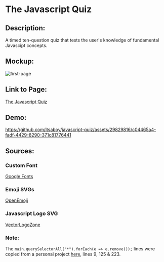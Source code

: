 # The Javascript Quiz

## Description:
A timed ten-question quiz that tests the user's knowledge of fundamental Javascipt concepts.

## Mockup:
![first-page](https://github.com/itsaboy/javascript-quiz/assets/29829816/f300bdbc-9025-4d50-971b-0551cb79f68e)

## Link to Page:
[The Javascript Quiz](https://itsaboy.github.io/javascript-quiz/)

## Demo:
https://github.com/itsaboy/javascript-quiz/assets/29829816/c04465a4-fadf-4429-8290-371c81776441

## Sources:
### Custom Font
[Google Fonts](https://fonts.google.com/specimen/Source+Code+Pro?category=Monospace)
### Emoji SVGs
[OpenEmoji](https://openmoji.org/)
### Javascript Logo SVG
[VectorLogoZone](https://www.vectorlogo.zone/)
### Note:
The `main.querySelectorAll("*").forEach(e => e.remove());` lines were copied from a personal project [here](https://github.com/itsaboy/void-warrior-SPA/blob/main/public/assets/scripts/main.js), lines 9, 125 & 223.
